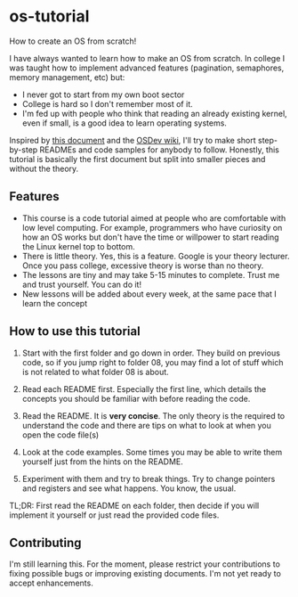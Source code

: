os-tutorial
===========

How to create an OS from scratch!

I have always wanted to learn how to make an OS from scratch. In college I was taught
how to implement advanced features (pagination, semaphores, memory management, etc)
but:

- I never got to start from my own boot sector
- College is hard so I don't remember most of it.
- I'm fed up with people who think that reading an already existing kernel, even if small, is 
a good idea to learn operating systems.

Inspired by [this document](http://www.cs.bham.ac.uk/~exr/lectures/opsys/10_11/lectures/os-dev.pdf)
and the [OSDev wiki](http://wiki.osdev.org/), I'll try to make short step-by-step READMEs and
code samples for anybody to follow. Honestly, this tutorial is basically the first document but
split into smaller pieces and without the theory.


Features
--------

- This course is a code tutorial aimed at people who are comfortable with low level computing. For example,
programmers who have curiosity on how an OS works but don't have the time or willpower to start reading the Linux kernel
top to bottom.
- There is little theory. Yes, this is a feature. Google is your theory lecturer. Once you pass college, 
excessive theory is worse than no theory.
- The lessons are tiny and may take 5-15 minutes to complete. Trust me and trust yourself. You can do it!
- New lessons will be added about every week, at the same pace that I learn the concept


How to use this tutorial
------------------------

1. Start with the first folder and go down in order. They build on previous code, so if 
you jump right to folder 08, you may find a lot of stuff which is not related
to what folder 08 is about.

2. Read each README first. Especially the first line, which details the concepts you should be familiar with
before reading the code.

3. Read the README. It is **very concise**. The only theory is the required to understand the code and there
are tips on what to look at when you open the code file(s)

4. Look at the code examples. Some times you may be able to write them yourself just from the hints on the README.

5. Experiment with them and try to break things. Try to change pointers and registers and see what happens. You know, the usual.


TL;DR: First read the README on each folder, then decide if you will
implement it yourself or just read the provided code files.


Contributing
------------

I'm still learning this. For the moment, please restrict your contributions to fixing possible bugs
or improving existing documents. I'm not yet ready to accept enhancements.
